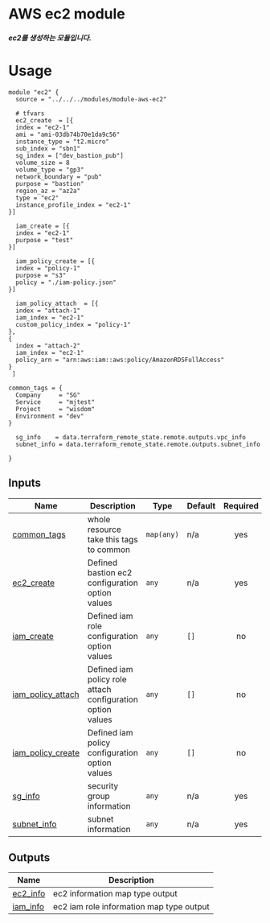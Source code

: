 <!-- BEGIN_TF_DOCS -->

# AWS ec2 module
##### ec2를 생성하는 모듈입니다.

# Usage
```
module "ec2" {
  source = "../../../modules/module-aws-ec2"

  # tfvars
  ec2_create  = [{
  index = "ec2-1"
  ami = "ami-03db74b70e1da9c56"
  instance_type = "t2.micro"
  sub_index = "sbn1"
  sg_index = ["dev_bastion_pub"]
  volume_size = 8
  volume_type = "gp3"
  network_boundary = "pub"
  purpose = "bastion"
  region_az = "az2a"
  type = "ec2"
  instance_profile_index = "ec2-1"
}]

  iam_create = [{
  index = "ec2-1"
  purpose = "test"
}]

  iam_policy_create = [{
  index = "policy-1"
  purpose = "s3"
  policy = "./iam-policy.json"
}]

  iam_policy_attach  = [{
  index = "attach-1"
  iam_index = "ec2-1"
  custom_policy_index = "policy-1"
},
{
  index = "attach-2"
  iam_index = "ec2-1"
  policy_arn = "arn:aws:iam::aws:policy/AmazonRDSFullAccess"
}
 ]

common_tags = {
  Company     = "SG"
  Service     = "mjtest"
  Project     = "wisdom"
  Environment = "dev"
}

  sg_info    = data.terraform_remote_state.remote.outputs.vpc_info
  subnet_info = data.terraform_remote_state.remote.outputs.subnet_info

}

```

## Inputs

| Name | Description | Type | Default | Required |
|------|-------------|------|---------|:--------:|
| <a name="input_common_tags"></a> [common\_tags](#input\_common\_tags) | whole resource take this tags to common | `map(any)` | n/a | yes |
| <a name="input_ec2_create"></a> [ec2\_create](#input\_ec2\_create) | Defined bastion ec2 configuration option values | `any` | n/a | yes |
| <a name="input_iam_create"></a> [iam\_create](#input\_iam\_create) | Defined iam role configuration option values | `any` | `[]` | no |
| <a name="input_iam_policy_attach"></a> [iam\_policy\_attach](#input\_iam\_policy\_attach) | Defined iam policy role attach configuration option values | `any` | `[]` | no |
| <a name="input_iam_policy_create"></a> [iam\_policy\_create](#input\_iam\_policy\_create) | Defined iam policy configuration option values | `any` | `[]` | no |
| <a name="input_sg_info"></a> [sg\_info](#input\_sg\_info) | security group information | `any` | n/a | yes |
| <a name="input_subnet_info"></a> [subnet\_info](#input\_subnet\_info) | subnet information | `any` | n/a | yes |

## Outputs

| Name | Description |
|------|-------------|
| <a name="output_ec2_info"></a> [ec2\_info](#output\_ec2\_info) | ec2 information map type output |
| <a name="output_iam_info"></a> [iam\_info](#output\_iam\_info) | ec2 iam role information map type output |
<!-- END_TF_DOCS -->